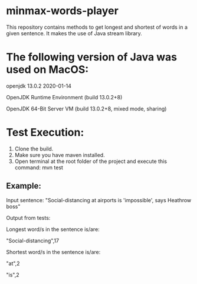 # minmax-words-player
This repository contains methods to get longest and shortest of words in a given sentence. 
It makes the use of Java stream library.

# The following version of Java was used on MacOS:

openjdk 13.0.2 2020-01-14

OpenJDK Runtime Environment (build 13.0.2+8)

OpenJDK 64-Bit Server VM (build 13.0.2+8, mixed mode, sharing)


# Test Execution:
1) Clone the build.
2) Make sure you have maven installed.
3) Open terminal at the root folder of the project and execute this command: mvn test

## Example:

Input sentence:
"Social-distancing at airports is 'impossible', says Heathrow boss"

Output from tests:

Longest word/s in the sentence is/are:

"Social-distancing",17

Shortest word/s in the sentence is/are:

"at",2

"is",2
